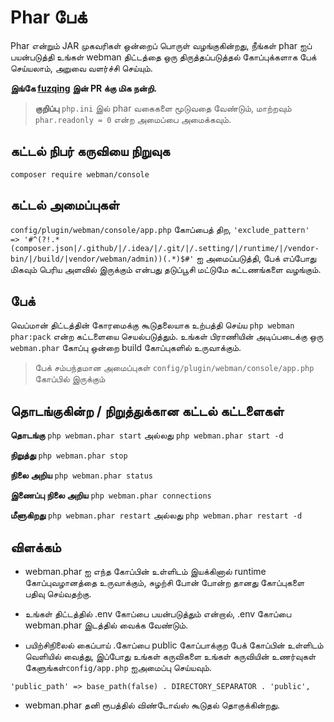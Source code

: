 # Phar பேக்

Phar என்றும் JAR முகவரிகள் ஒன்றைப் பொருள் வழங்குகின்றது, நீங்கள் phar ஐப் பயன்படுத்தி உங்கள் webman திட்டத்தை ஒரு திருத்தப்படுத்தல் கோப்புக்களாக பேக் செய்யலாம், அறுவை வளர்ச்சி செய்யும்.

**இங்கே [fuzqing](https://github.com/fuzqing) இன் PR க்கு மிக நன்றி.**

> **குறிப்பு**
> `php.ini` இல் phar வகைகளை மூடுவதை வேண்டும், மாற்றவும் `phar.readonly = 0` என்ற அமைப்பை அமைக்கவும்.

## கட்டல் நிபர் கருவியை நிறுவுக
`composer require webman/console`

## கட்டல் அமைப்புகள்
`config/plugin/webman/console/app.php` கோப்பைத் திற, `'exclude_pattern'   => '#^(?!.*(composer.json|/.github/|/.idea/|/.git/|/.setting/|/runtime/|/vendor-bin/|/build/|vendor/webman/admin))(.*)$#'` ஐ அமைப்படுத்தி, பேக் எப்போது மிகவும் பெரிய அளவில் இருக்கும் என்பது தடுப்பூசி மட்டுமே கட்டணங்களை வழங்கும்.

## பேக்
வெப்மான் திட்டத்தின் கோரமைக்கு கூடுதலையாக உற்பத்தி செய்ய `php webman phar:pack` என்ற கட்டளையை செயல்படுத்தும்.
உங்கள் பிராணியின் அடிப்படைக்கு ஒரு `webman.phar` கோப்பு ஒன்றை build கோப்புகளில் உருவாக்கும்.

> பேக் சம்பந்தமான அமைப்புகள் `config/plugin/webman/console/app.php` கோப்பில் இருக்கும்

## தொடங்குகின்ற / நிறுத்துக்கான கட்டல் கட்டளைகள்
**தொடங்கு**
`php webman.phar start` அல்லது `php webman.phar start -d`

**நிறுத்து**
`php webman.phar stop`

**நிலை அறிய**
`php webman.phar status`

**இணைப்பு நிலை அறிய**
`php webman.phar connections`

**மீளுகிறது**
`php webman.phar restart` அல்லது `php webman.phar restart -d`

## விளக்கம்
* webman.phar ஐ எந்த கோப்பின் உள்ளிடம் இயக்கினால் runtime கோப்புவழானத்தை உருவாக்கும், சுழற்சி போன் போன்ற தானது கோப்புகளை பதிவு செய்வதற்கு.

* உங்கள் திட்டத்தில் .env கோப்பை பயன்படுத்தும் என்றால், .env கோப்பை webman.phar இடத்தில் வைக்க வேண்டும்.

* பயிற்சிநிலைல் கைப்பாய் .கோப்பை public கோப்பாக்குற பேக் கோப்பின் உள்ளிடம் வெளியில் வைத்து, இப்போது உங்கள் கருவிகளை உங்கள் கருவியின் உணர்வுகள் கேளுங்கள்`config/app.php` ஐஅமைப்பு செய்யவும்.
``` 
'public_path' => base_path(false) . DIRECTORY_SEPARATOR . 'public',
```

* webman.phar தனி ரூபத்தில் விண்டோவ்ஸ் கூடுதல் தொகுக்கின்றது.

